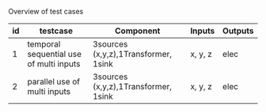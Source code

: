 Overview of test cases 


| id | testcase                                | Component                            | Inputs   | Outputs |
|----|-----------------------------------------|--------------------------------------|----------|---------|
| 1  | temporal sequential use of multi inputs | 3sources (x,y,z),1Transformer, 1sink | x, y, z  | elec    |
| 2  | parallel use of multi inputs            | 3sources (x,y,z),1Transformer, 1sink | x, y, z  | elec    |
